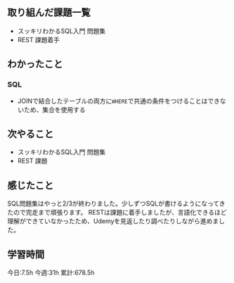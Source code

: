 ## 取り組んだ課題一覧
- スッキリわかるSQL入門 問題集
- REST 課題着手
	
## わかったこと

### SQL

- JOINで結合したテーブルの両方に`WHERE`で共通の条件をつけることはできないため、集合を使用する







## 次やること
- スッキリわかるSQL入門 問題集
- REST 課題


## 感じたこと
SQL問題集はやっと2/3が終わりました。少しずつSQLが書けるようになってきたので完走まで頑張ります。
RESTは課題に着手しましたが、言語化できるほど理解ができていなかったため、Udemyを見返したり調べたりしながら進めました。



## 学習時間
今日:7.5h
今週:31h 
累計:678.5h